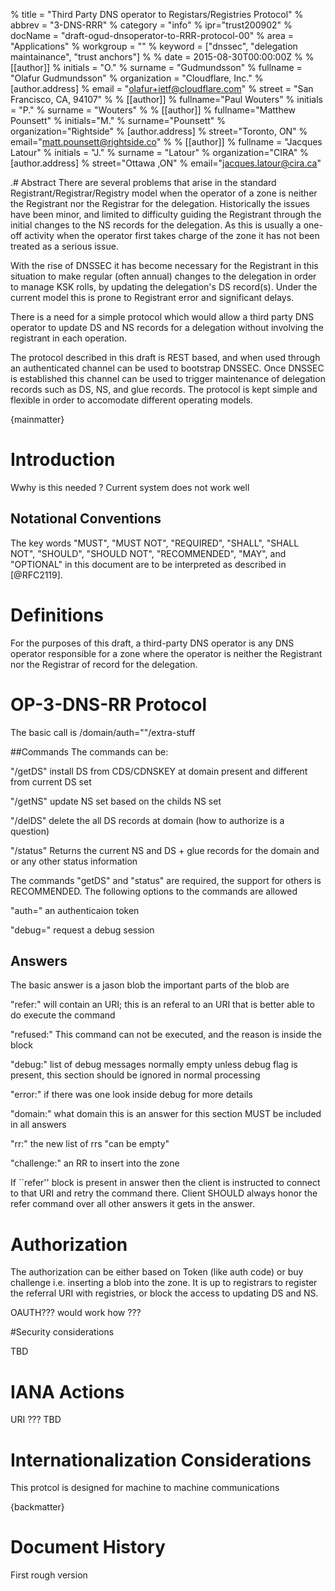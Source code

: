 % title = "Third Party DNS operator to Registars/Registries Protocol" 
% abbrev = "3-DNS-RRR" 
% category = "info"
% ipr="trust200902"
% docName = "draft-ogud-dnsoperator-to-RRR-protocol-00"
% area = "Applications" 
% workgroup = ""
% keyword = ["dnssec", "delegation maintainance", "trust anchors"]
%
% date = 2015-08-30T00:00:00Z
%
% [[author]]
% initials = "O."
% surname = "Gudmundsson"
% fullname = "Olafur Gudmundsson"
% organization = "Cloudflare, Inc."
%  [author.address] 
%  email = "olafur+ietf@cloudflare.com"
%  street = "San Francisco, CA, 94107"
%
% [[author]]
% fullname="Paul Wouters" 
% initials = "P."
% surname = "Wouters"
%
% [[author]]
% fullname="Matthew Pounsett" 
% initials="M."
% surname="Pounsett"
% organization="Rightside"
%   [author.address] 
%   street="Toronto, ON"
%   email="matt.pounsett@rightside.co"
%
% [[author]]
% fullname = "Jacques Latour" 
% initials = "J."
% surname = "Latour"
% organization="CIRA"
%   [author.address] 
%   street="Ottawa ,ON" 
%   email="jacques.latour@cira.ca"

.# Abstract
There are several problems that arise in the standard
Registrant/Registrar/Registry model when the operator of a zone is
neither the Registrant nor the Registrar for the delegation.  Historically
the issues have been minor, and limited to difficulty guiding the
Registrant through the initial changes to the NS records for the
delegation.  As this is usually a one-off activity when the operator first
takes charge of the zone it has not been treated as a serious issue.

With the rise of DNSSEC it has become necessary for the Registrant in this
situation to make regular (often annual) changes to the delegation in
order to manage KSK rolls, by updating the delegation's DS record(s).
Under the current model this is prone to Registrant error and significant
delays.

There is a need for a simple protocol which would allow a third party DNS
operator to update DS and NS records for a delegation without involving
the registrant in each operation.

The protocol described in this draft is REST based, and when used through
an authenticated channel can be used to bootstrap DNSSEC.  Once DNSSEC is
established this channel can be used to trigger maintenance of delegation
records such as DS, NS, and glue records.   The protocol is kept simple
and flexible in order to accomodate different operating models.

{mainmatter}

# Introduction
Wwhy is this needed ? Current system does not work well

## Notational Conventions
The key words "MUST", "MUST NOT", "REQUIRED", "SHALL",
"SHALL NOT", "SHOULD", "SHOULD NOT", "RECOMMENDED", "MAY", and
"OPTIONAL" in this document are to be interpreted as described
in [@RFC2119].

    
# Definitions
For the purposes of this draft, a third-party DNS operator is any
DNS operator responsible for a zone where the operator is neither
the Registrant nor the Registrar of record for the delegation.

# OP-3-DNS-RR Protocol
The basic call is 
      <SERVER><cmd>/domain/auth=""/extra-stuff 

##Commands 
The commands can be:

  "/getDS"  install DS from CDS/CDNSKEY at domain present and different from current DS set

  "/getNS"  update NS set based on the childs NS set 

  "/delDS"  delete the all DS records at domain (how to authorize is a question)

  "/status"  Returns the current NS and DS + glue records for the domain and or any other status information

The commands "getDS" and "status" are required, the support for others is
RECOMMENDED. The following options to the commands are allowed

   "auth="   an authenticaion token

   "debug="  request a debug session
  

## Answers
The basic answer is a jason blob the important parts of the blob are 

   "refer:"  will contain an URI; this is an referal to an URI that is better able to do execute the command

   "refused:"  This command can not be executed, and the reason is inside the block

   "debug:"  list of debug messages normally empty unless debug flag is 
present, this section should be ignored in normal processing

   "error:"  if there was one look inside debug for more details

   "domain:" what domain this is an answer for this section MUST be included in all answers

   "rr:"  the new list of rrs "can be empty" 

   "challenge:" an RR to insert into the zone 

If ``refer'' block is present in answer then the client is instructed to 
connect to that URI and retry the command there. Client SHOULD
always honor the refer command over all other answers it gets in
the answer.

# Authorization

The authorization can be either based on Token (like auth code) or buy
challenge i.e. inserting a blob into the zone.  It is up to registrars
to register the referral URI with registries, or block the access to
updating DS and NS.  

OAUTH??? would work how ??? 

#Security considerations

TBD


# IANA Actions
URI ??? TBD


# Internationalization Considerations
This protcol is designed for machine to machine communications </t> 

{backmatter}

# Document History
First rough version


